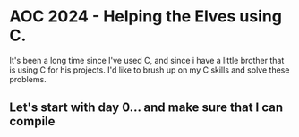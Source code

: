 # AOC 2024 - Helping the Elves using C.

It's been a long time since I've used C, and since i have a little brother that is using C for his projects. I'd like to brush up on my C skills and solve these problems.

## Let's start with day 0... and make sure that I can compile
